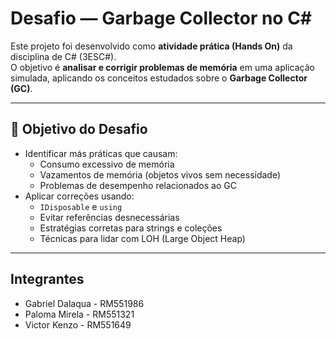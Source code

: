 # Desafio — Garbage Collector no C#

Este projeto foi desenvolvido como **atividade prática (Hands On)** da disciplina de C# (3ESC#).  
O objetivo é **analisar e corrigir problemas de memória** em uma aplicação simulada, aplicando os conceitos estudados sobre o **Garbage Collector (GC)**.

---

## 🎯 Objetivo do Desafio

- Identificar más práticas que causam:
  - Consumo excessivo de memória
  - Vazamentos de memória (objetos vivos sem necessidade)
  - Problemas de desempenho relacionados ao GC
- Aplicar correções usando:
  - `IDisposable` e `using`
  - Evitar referências desnecessárias
  - Estratégias corretas para strings e coleções
  - Técnicas para lidar com LOH (Large Object Heap)

---

## Integrantes

* Gabriel Dalaqua - RM551986
* Paloma Mirela - RM551321
* Victor Kenzo - RM551649 
